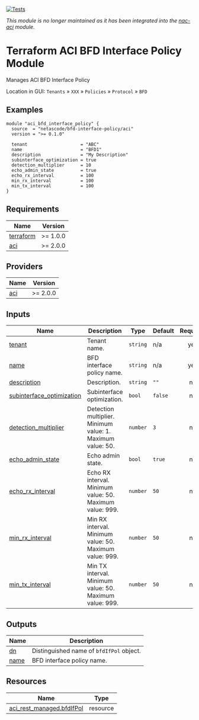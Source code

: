 <!-- BEGIN_TF_DOCS -->
[![Tests](https://github.com/netascode/terraform-aci-bfd-interface-policy/actions/workflows/test.yml/badge.svg)](https://github.com/netascode/terraform-aci-bfd-interface-policy/actions/workflows/test.yml)

*This module is no longer maintained as it has been integrated into the [nac-aci](https://github.com/netascode/terraform-aci-nac-aci) module.*

# Terraform ACI BFD Interface Policy Module

Manages ACI BFD Interface Policy

Location in GUI:
`Tenants` » `XXX` » `Policies` » `Protocol` » `BFD`

## Examples

```hcl
module "aci_bfd_interface_policy" {
  source  = "netascode/bfd-interface-policy/aci"
  version = ">= 0.1.0"

  tenant                    = "ABC"
  name                      = "BFD1"
  description               = "My Description"
  subinterface_optimization = true
  detection_multiplier      = 10
  echo_admin_state          = true
  echo_rx_interval          = 100
  min_rx_interval           = 100
  min_tx_interval           = 100
}
```

## Requirements

| Name | Version |
|------|---------|
| <a name="requirement_terraform"></a> [terraform](#requirement\_terraform) | >= 1.0.0 |
| <a name="requirement_aci"></a> [aci](#requirement\_aci) | >= 2.0.0 |

## Providers

| Name | Version |
|------|---------|
| <a name="provider_aci"></a> [aci](#provider\_aci) | >= 2.0.0 |

## Inputs

| Name | Description | Type | Default | Required |
|------|-------------|------|---------|:--------:|
| <a name="input_tenant"></a> [tenant](#input\_tenant) | Tenant name. | `string` | n/a | yes |
| <a name="input_name"></a> [name](#input\_name) | BFD interface policy name. | `string` | n/a | yes |
| <a name="input_description"></a> [description](#input\_description) | Description. | `string` | `""` | no |
| <a name="input_subinterface_optimization"></a> [subinterface\_optimization](#input\_subinterface\_optimization) | Subinterface optimization. | `bool` | `false` | no |
| <a name="input_detection_multiplier"></a> [detection\_multiplier](#input\_detection\_multiplier) | Detection multiplier. Minimum value: 1. Maximum value: 50. | `number` | `3` | no |
| <a name="input_echo_admin_state"></a> [echo\_admin\_state](#input\_echo\_admin\_state) | Echo admin state. | `bool` | `true` | no |
| <a name="input_echo_rx_interval"></a> [echo\_rx\_interval](#input\_echo\_rx\_interval) | Echo RX interval. Minimum value: 50. Maximum value: 999. | `number` | `50` | no |
| <a name="input_min_rx_interval"></a> [min\_rx\_interval](#input\_min\_rx\_interval) | Min RX interval. Minimum value: 50. Maximum value: 999. | `number` | `50` | no |
| <a name="input_min_tx_interval"></a> [min\_tx\_interval](#input\_min\_tx\_interval) | Min TX interval. Minimum value: 50. Maximum value: 999. | `number` | `50` | no |

## Outputs

| Name | Description |
|------|-------------|
| <a name="output_dn"></a> [dn](#output\_dn) | Distinguished name of `bfdIfPol` object. |
| <a name="output_name"></a> [name](#output\_name) | BFD interface policy name. |

## Resources

| Name | Type |
|------|------|
| [aci_rest_managed.bfdIfPol](https://registry.terraform.io/providers/CiscoDevNet/aci/latest/docs/resources/rest_managed) | resource |
<!-- END_TF_DOCS -->